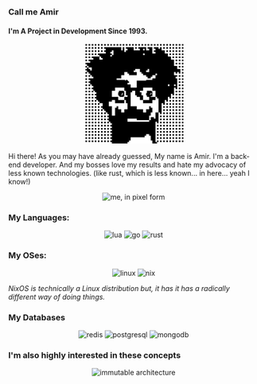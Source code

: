 ### Call me Amir

#### I'm A Project in Development Since 1993.

<p align="center">
<img width="200" src="./assets/avatar.png" alt="me, in pixel form">
</p>

Hi there! As you may have already guessed, My name is Amir. I'm a back-end developer.
And my bosses love my results and hate my advocacy of less known technologies. (like rust, which is less known... in here... yeah I know!)
  
</p>

<p align="center">
<img width="400" src="https://github-readme-stats.vercel.app/api?username=amirography&show_icons=true&bg_color=24273a&text_color=cad3f5&icon_color=c6a0f6&title_color=8bd5cat" alt="me, in pixel form">
</p>

### My Languages:

<p align="center">
<img width="200" src="./assets/lua.png" alt="lua">
<img width="200" src="./assets/gopher.png" alt="go">
<img width="200" src="./assets/rust.png" alt="rust">
</p>

### My OSes:

<p align="center">
<img width="200" src="./assets/linux.png" alt="linux">
<img width="200" src="./assets/nix.png" alt="nix">
</p>

_NixOS is technically a Linux distribution but,_
_it has it has a radically different way of doing things._


### My Databases 

<p align="center">
<img width="200" src="./assets/redis.png" alt="redis">
<img width="200" src="./assets/postgresql.png" alt="postgresql">
<img width="200" src="./assets/mongodb.png" alt="mongodb">
</p>

### I'm also highly interested in these concepts 
<p align="center">
<img width="200" src="./assets/immuatable_architecture.png" alt="immutable architecture">
</p>







<!--
**amirography/amirography** is a ✨ _special_ ✨ repository because its `README.md` (this file) appears on your GitHub profile.

Here are some ideas to get you started:

- 🔭 I’m currently working on ...
- 🌱 I’m currently learning ...
- 👯 I’m looking to collaborate on ...
- 🤔 I’m looking for help with ...
- 💬 Ask me about ...
- 📫 How to reach me: ...
- 😄 Pronouns: ...
- ⚡ Fun fact: ...
-->





